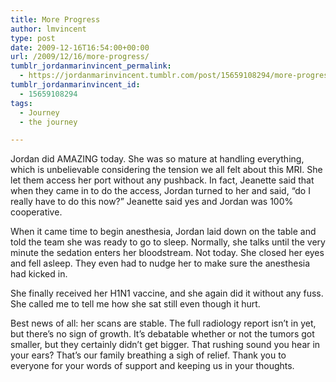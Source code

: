 ```yaml
---
title: More Progress
author: lmvincent
type: post
date: 2009-12-16T16:54:00+00:00
url: /2009/12/16/more-progress/
tumblr_jordanmarinvincent_permalink:
  - https://jordanmarinvincent.tumblr.com/post/15659108294/more-progress
tumblr_jordanmarinvincent_id:
  - 15659108294
tags:
  - Journey
  - the journey

---
```

Jordan did AMAZING today. She was so mature at handling everything, which is unbelievable considering the tension we all felt about this MRI. She let them access her port without any pushback. In fact, Jeanette said that when they came in to do the access, Jordan turned to her and said, &ldquo;do I really have to do this now?&rdquo; Jeanette said yes and Jordan was 100% cooperative.

When it came time to begin anesthesia, Jordan laid down on the table and told the team she was ready to go to sleep. Normally, she talks until the very minute the sedation enters her bloodstream. Not today. She closed her eyes and fell asleep. They even had to nudge her to make sure the anesthesia had kicked in.

She finally received her H1N1 vaccine, and she again did it without any fuss. She called me to tell me how she sat still even though it hurt.

Best news of all: her scans are stable. The full radiology report isn&rsquo;t in yet, but there&rsquo;s no sign of growth. It&rsquo;s debatable whether or not the tumors got smaller, but they certainly didn&rsquo;t get bigger. That rushing sound you hear in your ears? That&rsquo;s our family breathing a sigh of relief. Thank you to everyone for your words of support and keeping us in your thoughts.

<div class="blogger-post-footer">
  <img loading="lazy" width="1" height="1" src="https://blogger.googleusercontent.com/tracker/9039099668816362935-1748086350600409114?l=jordansjourney2.blogspot.com" alt="" />
</div>